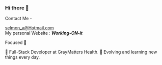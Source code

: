 ### Hi there 👋

Contact Me -

selmon_a@Hotmail.com<br/>
My personal Website : ***Working-ON-it***

Focused 🚀

🌱 Full-Stack Developer at GrayMatters Health.
🔭 Evolving and learning new things every day.
<!--
**SolomonAvraham/SolomonAvraham** is a ✨ _special_ ✨ repository because its `README.md` (this file) appears on your GitHub profile.

Here are some ideas to get you started:

- 🔭 I’m currently working on ...
- 🌱 I’m currently learning ...
- 👯 I’m looking to collaborate on ...
- 🤔 I’m looking for help with ...
- 💬 Ask me about ...
- 📫 How to reach me: ...
- 😄 Pronouns: ...
- ⚡ Fun fact: ...
-->
